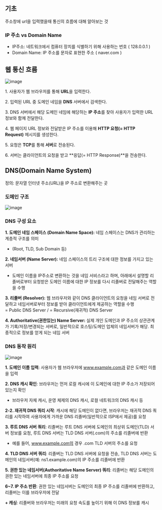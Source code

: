 ## 기초

주소창에 url을 입력했을때 통신의 흐름에 대해 알아보는 것

### IP 주소 vs Domain Name

-   IP주소: 네트워크에서 컴퓨터 장치를 식별하기 위해 사용하는 번호 ( 128.0.0.1 )
-   Domain Name: IP 주소를 문자로 표현한 주소 ( naver.com )

## 웹 통신 흐름

![image](https://github.com/user-attachments/assets/de72ac23-651c-428e-8e88-f8d1825080eb)

1\. 사용자가 웹 브라우저를 통해 **URL**을 입력한다.

2\. 입력된 URL 중 도메인 네임을 **DNS** 서버에서 검색한다.

3\. DNS 서버에서 해당 도메인 네임에 해당하는 **IP 주소**를 찾아 사용자가 입력한 URL 정보와 함께 전달한다.

4\. 웹 페이지 URL 정보와 전달받은 IP 주소를 이용해 **HTTP 요청(= HTTP Request)** 메시지를 생성한다.

5\. 요청은 **TCP**를 통해 **서버**로 전송된다.

6\. 서버는 클라이언트의 요청을 받고 **응답(= HTTP Response)**을 전송한다.

## DNS(Domain Name System)

정의: 문자열 인터넷 주소(URL)을 IP 주소로 변환해주는 곳

### 도메인 구조

![image](https://github.com/user-attachments/assets/4b9556f5-b434-4a6e-b524-782d97e176f7)

### DNS 구성 요소

**1\. 도메인 네임 스페이스 (Domain Name Space):** 네임 스페이스는 DNS가 관리하는 계층적 구조를 의미

-   (Root, TLD, Sub Domain 등)



**2\. 네임서버 (Name Server):** 네임 스페이스의 트리 구조에 대한 정보를 가지고 있는 서버

-   도메인 이름을 IP주소로 변환하는 것을 네임 서비스라고 하며, 아래에서 설명할 리졸버로부터 요청받은 도메인 이름에 대한 IP 정보를 다시 리졸버로 전달해주는 역할을 수행



**3\. 리졸버 (Resolver):** 웹 브라우저와 같이 DNS 클라이언트의 요청을 네임 서버로 전달하고 네임서버로부터 정보를 받아 클라이언트에게 제공하는 역할을 수행  
\= Public DNS Server / = Recursive(재귀적) DNS Server


**4\. Authoritative(권한있는) Name Server:** 실제 개인 도메인과 IP 주소의 상관관계가 기록/저장/변경되는 서버로, 일반적으로 호스팅/도메인 업체의 네임서버가 해당. 최종적으로 정보를 얻게 되는 네임 서버

### DNS 동작 원리

![image](https://github.com/user-attachments/assets/e517bab5-69b8-4d19-9fdf-78966feb1e55)

**1\. 도메인 이름 입력**: 사용자가 웹 브라우저에 www.example.com과 같은 도메인 이름을 입력

**2\. DNS 캐시 확인**: 브라우저는 먼저 로컬 캐시에 이 도메인에 대한 IP 주소가 저장되어 있는지 확인 

-   브라우저 자체 캐시, 운영 체제의 DNS 캐시, 로컬 네트워크의 DNS 캐시 등

**2-2. 재귀적 DNS 쿼리 시작**: 캐시에 해당 도메인이 없다면, 브라우저는 재귀적 DNS 쿼리를 시작하여 사용자에게 가까운 DNS 리졸버(일반적으로 ISP에서 제공)를 요청

**3\. 루트 DNS 서버 쿼리**: 리졸버는 루트 DNS 서버에 도메인의 최상위 도메인(TLD) 서버 정보를 요청, 루트 DNS 서버는 TLD DNS 서버(.com)의 주소를 리졸버에 반환

-   예를 들어, www.example.com의 경우 .com TLD 서버의 주소를 요청

**4\. TLD DNS 서버 쿼리**: 리졸버는 TLD DNS 서버에 요청을 전송, TLD DNS 서버는 도메인의 네임서버(예: ns1.example.com)의 IP 주소를 리졸버에 반환

**5\. 권한 있는 네임서버(Authoritative Name Server) 쿼리**: 리졸버는 해당 도메인의 권한 있는 네임서버에 최종 IP 주소를 요청

**6~7. IP 주소 반환**: 권한 있는 네임서버는 도메인의 최종 IP 주소를 리졸버에 반환하고, 리졸버는 이를 브라우저에 전달

**\+ 캐싱**: 리졸버와 브라우저는 미래의 요청 속도를 높이기 위해 이 DNS 정보를 캐시